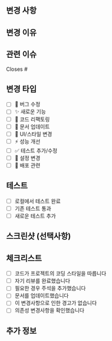 ## 변경 사항

<!-- 이 PR에서 무엇을 변경했는지 간단히 설명해주세요 -->

## 변경 이유

<!-- 왜 이 변경이 필요한지 설명해주세요 -->

## 관련 이슈

<!-- 관련된 이슈가 있다면 링크해주세요 (예: Closes #123) -->

Closes #

## 변경 타입

<!-- 해당하는 항목에 x 표시를 해주세요 -->

- [ ] 🐛 버그 수정
- [ ] ✨ 새로운 기능
- [ ] 🔨 코드 리팩토링
- [ ] 📝 문서 업데이트
- [ ] 🎨 UI/스타일 변경
- [ ] ⚡ 성능 개선
- [ ] ✅ 테스트 추가/수정
- [ ] 🔧 설정 변경
- [ ] 🚀 배포 관련

## 테스트

<!-- 어떻게 테스트했는지 설명해주세요 -->

- [ ] 로컬에서 테스트 완료
- [ ] 기존 테스트 통과
- [ ] 새로운 테스트 추가

## 스크린샷 (선택사항)

<!-- UI 변경이 있다면 스크린샷을 첨부해주세요 -->

## 체크리스트

- [ ] 코드가 프로젝트의 코딩 스타일을 따릅니다
- [ ] 자기 리뷰를 완료했습니다
- [ ] 필요한 경우 주석을 추가했습니다
- [ ] 문서를 업데이트했습니다
- [ ] 이 변경사항으로 인한 경고가 없습니다
- [ ] 의존성 변경사항을 확인했습니다

## 추가 정보

<!-- 리뷰어가 알아야 할 다른 정보가 있다면 작성해주세요 -->
